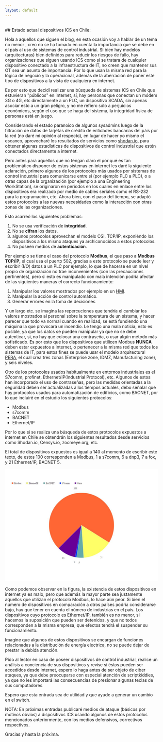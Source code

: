 ```yaml
---
layout: default
---
```

<br>
## Estado actual dispositivos ICS en Chile:

Hola a aquellos que siguen el blog, en esta ocasión voy a hablar de un tema no menor
, creo no se ha tomado en cuenta la importancia que se debe en el país al uso de sistemas de control industrial. Si bien hay modelos (arquitecturas) bien definidos	para reducir los riesgos de fallo, hay organizaciones que siguen usando ICS como si se tratara de cualquier dispositivo conectado a la infraestructura de IT, no creen que mantener sus OT sea un asunto de importancia. Por lo que usan 
la misma red para la lógica de negocio y la operacional, además de la aberración de poner este tipo
de dispositivos a la vista de cualquiera en internet.

Es por esto que decidí realizar una búsqueda de sistemas ICS en Chile que estuvieran "públicos"
en internet, sí, hay personas que conectan un módem 3G o 4G, etc directamente a un PLC, un dispositivo SCADA, sin apenas asociar esto a un gran peligro, y no me refiero sólo a perjuicios
económicos, según el uso que se haga del sistema, la integridad física de personas está en juego.

Considerando el estado paranoico de algunos sysadmins luego de la filtración de datos de tarjetas 
de crédito de entidades bancarias del páis por la red (no daré mi opinión al respecto), en lugar de 
hacer yo mismo el escaneo, aprovecharé los resultados de servicios como <a href="https://shodan.io">shodan.io</a>, para obtener algunas estadísticas de dispositivos de control industrial que estén
conectados directamente a internet.

Pero antes para aquellos que no tengan claro el por qué es tan problemático disponer de estos sistemas en internet les daré la siguiente aclaración, primero algunos de los protocolos más usados
por sistemas de control industrial para comunicarse entre sí (por ejemplo PLC a PLC), o a otras capas de la organización (por ejemplo a una Engineering WorkStation), se originaron en periodos
en los cuales en enlace entre los dispositivos era realizado por medio de cables seriales como el 
RS-232 para la programación, etc. Ahora bien, con el paso del tiempo, se adaptó estos protocolos
a las nuevas necesidades como la interacción con otras zonas de las organizaciones.

Esto acarreó los siguientes problemas:
1. No se usa verificación de <strong>integridad</strong>.
2. No se <strong>cifran</strong> los datos.
3. algunos protocolos aprovechan el modelo OSI, TCP/IP,	exponiéndo los dispositivos a los mismo ataques ya archiconocidos a estos protocolos.
4. No poseen medios de <strong>autenticación</strong>.

Por ejemplo se tiene el caso del protocolo <strong>Modbus</strong>, el que paso a 
<strong>Modbus TCP/IP</strong>, el cual usa el puerto 502, gracias a este protocolo
se puede leer y escribir (I/O) datos a un PLC por ejemplo, lo que de hacerse en un nivel
propio de organización no trae inconvenientes (con las precauciones pertinentes), pero si esto
es manipulado con mala intención podría afectar de las siguientes maneras el correcto funcionamiento:

1. Manipular los valores mostrados por ejemplo en un <a href="https://en.wikipedia.org/wiki/Human%E2%80%93machine_interface">HMI</a>.
2. Manipular la acción de control automático.
3. Generar errores en la toma de decisiones.

Y un largo etc. se imagina las repercuciones  que tendría el cambiar los valores mostrados al personal sobre la temperatura de un sistema, y hacer parecer que todo va normal cuando en realidad, se está fundiendo una máquina la que provocará un incendio. Le tengo una mala noticia,
esto es posible, ya que los datos se pueden manipular ya que no se debe autenticar, si, no hay que 
colocar una contraseña, o usar algún método más sofisticado. Es por esto que los dispositivos que utilicen Modbus <strong>NUNCA</strong> deben estar expuestos a internet, o pertenecer a la misma red
que todos los sistemas de IT, para estos fines se puede usar el modelo arquitectural <a href="https://en.wikipedia.org/wiki/Purdue_Enterprise_Reference_Architecture">PERA</a>, el cual crea tres zonas (Enterprise zone, IDMZ, Manufacturing zone), y seis niveles.

Otro de los protocolos usados habitualmente en entornos industriales es el S7comm, profinet, Ethernet/IP(Industrial Protocol), etc. Algunos de estos han incorporado el uso de contraseñas, pero las medidas orientadas a la seguridad deben ser actualizadas a los tiempos actuales, debo señalar que hay protocolos usados para automatización de edificios, como BACNET, por lo que incluiré en el estudio los siguientes protocolos:

 * Modbus
 * s7comm
 * BACNET
 * Ethernet/IP

 Por lo que si se realiza una búsqueda de estos protocolos expuestos a internet en Chile se obtendrán los siguientes resultados desde servicios como Shodan.io, Censys.io, zoomeye.org, etc.

El total de dispositivos expuestos es igual a 140 al momento de escribir este texto, de estos 
100 corresponden a Modbus, 1 a s7comm, 6 a dnp3, 7 a fox, y 21 Ethernet/IP, BACNET 5.

<img src="assets/img/icsgraph.jpg" alt="ics" />

Como podemos observar en la figura, la existencia de estos dispositivos en internet ya es malo, pero que 
además la mayor parte sea justamente aquellos que utilizan el protocolo Modbus, lo hace aún peor. Si bien el número de dispositivos en comparación a otros países podría considerarse bajo, hay que tener en cuenta el número de industrias en el país. Los dispositivos cuyo protocolo es Ethernet/IP, también es no menor, si hacemos la suposición que pueden ser detenidos, y que no todos corresponden a la misma empresa,
que efectos tendrá el suspender su funcionamiento.

Imagine que algunos de estos dispositivos se encargan de funciones relacionadas a la distribución de energía electrica, no se puede dejar de prestar la debida atención.

Pido al lector en caso de poseer dispositivos de control industrial, realice un análisis a conciencia de sus dispositivos y revise si éstos pueden ser accedidos desde internet, espero lo haga antes de ser objeto de ciber ataques, ya que debe preocuparse con especial atención de scriptkiddies, ya que no les importará las consecuencias de presionar algunas teclas de sus computadores.

Espero que esta entrada sea de utilidad y que ayude a generar un cambio en el switch.

NOTA: En próximas entradas publicaré medios de ataque (básicos por motivos obvios) a dispositivos ICS usando algunos de estos protocolos mencionados anteriormente, con los medios defensivos, correctivos respectivos.

Gracias y hasta la próxima.